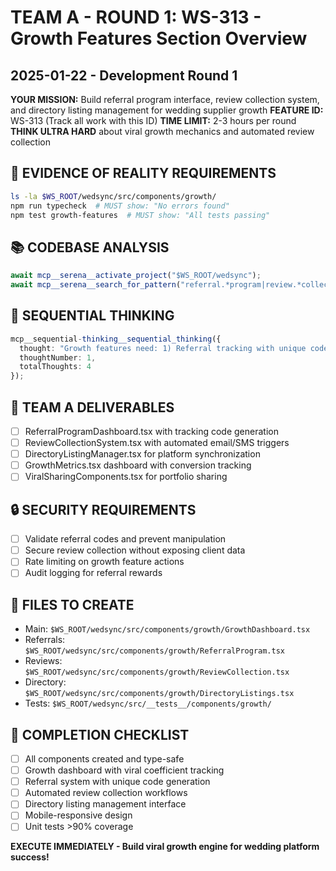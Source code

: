 # TEAM A - ROUND 1: WS-313 - Growth Features Section Overview
## 2025-01-22 - Development Round 1

**YOUR MISSION:** Build referral program interface, review collection system, and directory listing management for wedding supplier growth
**FEATURE ID:** WS-313 (Track all work with this ID)
**TIME LIMIT:** 2-3 hours per round
**THINK ULTRA HARD** about viral growth mechanics and automated review collection

## 🚨 EVIDENCE OF REALITY REQUIREMENTS
```bash
ls -la $WS_ROOT/wedsync/src/components/growth/
npm run typecheck  # MUST show: "No errors found"
npm test growth-features  # MUST show: "All tests passing"
```

## 📚 CODEBASE ANALYSIS
```typescript
await mcp__serena__activate_project("$WS_ROOT/wedsync");
await mcp__serena__search_for_pattern("referral.*program|review.*collection|growth.*metrics");
```

## 🧠 SEQUENTIAL THINKING
```typescript
mcp__sequential-thinking__sequential_thinking({
  thought: "Growth features need: 1) Referral tracking with unique codes, 2) Automated review requests post-wedding, 3) Directory listing sync, 4) Growth metrics dashboard, 5) Viral sharing components.",
  thoughtNumber: 1,
  totalThoughts: 4
});
```

## 🎯 TEAM A DELIVERABLES
- [ ] ReferralProgramDashboard.tsx with tracking code generation
- [ ] ReviewCollectionSystem.tsx with automated email/SMS triggers
- [ ] DirectoryListingManager.tsx for platform synchronization
- [ ] GrowthMetrics.tsx dashboard with conversion tracking
- [ ] ViralSharingComponents.tsx for portfolio sharing

## 🔒 SECURITY REQUIREMENTS
- [ ] Validate referral codes and prevent manipulation
- [ ] Secure review collection without exposing client data
- [ ] Rate limiting on growth feature actions
- [ ] Audit logging for referral rewards

## 💾 FILES TO CREATE
- Main: `$WS_ROOT/wedsync/src/components/growth/GrowthDashboard.tsx`
- Referrals: `$WS_ROOT/wedsync/src/components/growth/ReferralProgram.tsx`
- Reviews: `$WS_ROOT/wedsync/src/components/growth/ReviewCollection.tsx`
- Directory: `$WS_ROOT/wedsync/src/components/growth/DirectoryListings.tsx`
- Tests: `$WS_ROOT/wedsync/src/__tests__/components/growth/`

## 🏁 COMPLETION CHECKLIST
- [ ] All components created and type-safe
- [ ] Growth dashboard with viral coefficient tracking
- [ ] Referral system with unique code generation
- [ ] Automated review collection workflows
- [ ] Directory listing management interface
- [ ] Mobile-responsive design
- [ ] Unit tests >90% coverage

**EXECUTE IMMEDIATELY - Build viral growth engine for wedding platform success!**